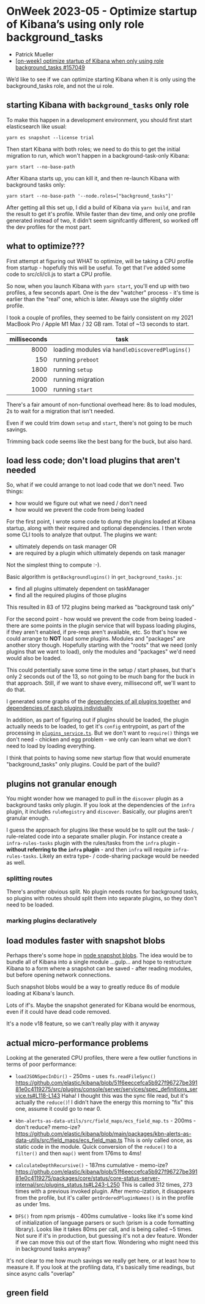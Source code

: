 # OnWeek 2023-05 - Optimize startup of Kibana’s using only role background_tasks

- Patrick Mueller
- [[on-week] optimize startup of Kibana when only using role background_tasks #157049](https://github.com/elastic/kibana/pull/157049)

We’d like to see if we can optimize starting Kibana when it is only
using the background_tasks role, and not the ui role.

## starting Kibana with `background_tasks` only role

To make this happen in a development environment, you should first
start elasticsearch like usual:

```console
yarn es snapshot --license trial
```

Then start Kibana with both roles; we need to do this to get the initial
migration to run, which won't happen in a background-task-only Kibana:

```console
yarn start --no-base-path
```

After Kibana starts up, you can kill it, and then re-launch Kibana with 
background tasks only:

```console
yarn start --no-base-path '--node.roles=["background_tasks"]'
```

After getting all this set up, I did a build of Kibana via `yarn build`,
and ran the result to get it's profile.  While faster than dev time, and
only one profile generated instead of two, it didn't seem signifcantly
different, so worked off the dev profiles for the most part.

## what to optimize???

First attempt at figuring out WHAT to optimize, will be taking a CPU
profile from startup - hopefully this will be useful.  To get that I’ve
added some code to src/cli/cli.js to start a CPU profile.

So now, when you launch Kibana with `yarn start`, you'll end up with
two profiles, a few seconds apart.  One is the dev "watcher" process -
it's time is earlier than the "real" one, which is later.  Always use
the slightly older profile.

I took a couple of profiles, they seemed to be fairly consistent on
my 2021 MacBook Pro / Apple M1 Max / 32 GB ram.  Total of ~13 seconds
to start.

| milliseconds | task | 
| ----:        | ---- |
| 8000         | loading modules via `handleDiscoveredPlugins()`
|  150         | running `preboot`
| 1800         | running `setup`
| 2000         | running migration
| 1000         | running `start`

There's a fair amount of non-functional overhead here: 8s to load
modules, 2s to wait for a migration that isn't needed.

Even if we could trim down `setup` and `start`, there's not going to
be much savings.

Trimming back code seems like the best bang for the buck, but also hard.

## load less code; don't load plugins that aren't needed

So, what if we could arrange to not load code that we don't need.  Two
things:

- how would we figure out what we need / don't need
- how would we prevent the code from being loaded

For the first point, I wrote some code to dump the plugins loaded
at Kibana startup, along with their required and optional dependencies.
I then wrote some CLI tools to analyze that output.  The plugins we want:

- ultimately depends on task manager OR
- are required by a plugin which ultimately depends on task manager

Not the simplest thing to compute :-).

Basic algorithm is `getBackgroundlugins()` in `get_background_tasks.js`:

- find all plugins ultimately dependent on taskManager
- find all the required plugins of those plugins

This resulted in 83 of 172 plugins being marked as "background task only"

For the second point - how would we prevent the code from being loaded -
there are some points in the plugin service that will bypass loading
plugins, if they aren't enabled, if pre-reqs aren't available, etc.  So
that's how we could arrange to **NOT** load some plugins.  Modules and
"packages" are another story though.   Hopefully starting with the
"roots" that we need (only plugins that we want to load), only the
modules and "packages" we'd need would also be loaded.

This could potentially save some time in the setup / start phases,
but that's only 2 seconds out of the 13, so not going to be much bang
for the buck in that approach.  Still, if we want to shave every,
millisecond off, we'll want to do that.

I generated some graphs of the 
[dependencies of all plugins together](./plugin-deps-graphviz.md)
and
[dependencies of each plugins individually](./plugin-deps-mermaid.md)

In addition, as part of figuring out if plugins should be loaded, the
plugin actually needs to be loaded, to get it's `config`
entrypoint, as part of the processing in
[`plugins_service.ts`](https://github.com/elastic/kibana/blob/main/packages/core/plugins/core-plugins-server-internal/src/plugins_service.ts).
But we don't want to `require()` things we don't need - chicken and 
egg problem - we only can learn what we don't need to load by loading
everything.

I think that points to having some new startup flow that would
enumerate "background_tasks" only plugins.  Could be part of the
build?

## plugins not granular enough

You might wonder how we managed to pull in the `discover` plugin as
a background tasks only plugin.  If you look at the dependencies of the
`infra` plugin, it includes `ruleRegistry` and `discover`.  Basically,
our plugins aren't granular enough.

I guess the approach for plugins like these would be to split out the
task- / rule-related code into a separate smaller plugin.  For instance
create a `infra-rules-tasks` plugin with the rules/tasks from the
`infra` plugin - **without referring to the `infra` plugin** - and
then `infra` will require `infra-rules-tasks`.  Likely an extra
type- / code-sharing package would be needed as well.

### splitting routes

There's another obvious split.  No plugin needs routes for background tasks,
so plugins with routes should split them into separate plugins, so they
don't need to be loaded.  

### marking plugins declaratively

## load modules faster with snapshot blobs

Perhaps there's some hope in 
[node snapshot blobs](https://blog.logrocket.com/snapshot-flags-node-js-v18-8/).
The idea would be to bundle all of Kibana into a single module ...gulp... and
hope to restructure Kibana to a form where a snapshot can be saved - after
reading modules, but before opening network connections.  

Such snapshot blobs would be a way to greatly reduce 8s of module loading at
Kibana's launch.

Lots of if's.  Maybe the snapshot generated for Kibana would be enormous,
even if it could have dead code removed.

It's a node v18 feature, so we can't really play with it anyway

## actual micro-performance problems

Looking at the generated CPU profiles, there were a few outlier
functions in terms of poor performance:

- `loadJSONSpecInDir()` - 250ms - uses `fs.readFileSync()`
  https://github.com/elastic/kibana/blob/51f6eeccefca5b927f96727be39181e0c4119275/src/plugins/console/server/services/spec_definitions_service.ts#L118-L143
  Haha!  I thought this was the sync file read, but it's actually the 
  `reduce()`!  I didn't have the energy this morning to "fix" this one,
  assume it could go to near 0.

- `kbn-alerts-as-data-utils/src/field_maps/ecs_field_map.ts` - 200ms - don't reduce? memo-ize?
  https://github.com/elastic/kibana/blob/main/packages/kbn-alerts-as-data-utils/src/field_maps/ecs_field_map.ts
  This is only called once, as static code in the module.  Quick conversion of the `reduce()` to a `filter()`
  and then `map()` went from 176ms to 4ms!

- `calculateDepthRecursive()` - 187ms cumulative - memo-ize?
  https://github.com/elastic/kibana/blob/51f6eeccefca5b927f96727be39181e0c4119275/packages/core/status/core-status-server-internal/src/plugins_status.ts#L243-L250
  This is called 312 times, 273 times with a previous invoked plugin.  After
  memo-ization, it disappears from the profile, but it's caller 
  `getOrderedPluginNames()` is in the profile as under 1ms.

- `DFS()` from npm prismjs - 400ms cumulative - looks like it's some kind
  of initialization of language parsers or such (prism is a code formatting
  library).  Looks like it takes 80ms per call, and is being called ~5 times.
  Not sure if it's in production, but guessing it's not a dev feature.
  Wonder if we can move this out of the start flow.  Wondering who might
  need this in background tasks anyway?

It's not clear to me how much savings we really get here, or at least how
to measure it.  If you look at the profiling data, it's basically time
readings, but since async calls "overlap"

## green field

